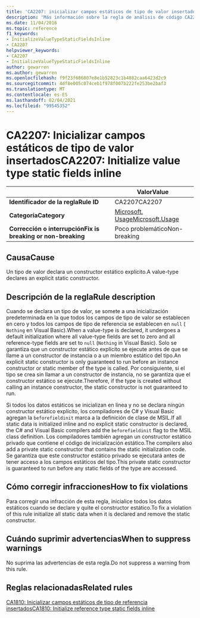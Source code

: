 ```yaml
---
title: 'CA2207: inicializar campos estáticos de tipo de valor insertados (análisis de código)'
description: 'Más información sobre la regla de análisis de código CA2207: inicializar campos estáticos de tipo de valor insertados'
ms.date: 11/04/2016
ms.topic: reference
f1_keywords:
- InitializeValueTypeStaticFieldsInline
- CA2207
helpviewer_keywords:
- CA2207
- InitializeValueTypeStaticFieldsInline
author: gewarren
ms.author: gewarren
ms.openlocfilehash: f9f23f686807e8e1b52823c1b4882caa6423d2c9
ms.sourcegitcommit: 4df8e005c074ceb1f978f007b222fe253be2baf3
ms.translationtype: MT
ms.contentlocale: es-ES
ms.lasthandoff: 02/04/2021
ms.locfileid: "99545352"
---
```

# <a name="ca2207-initialize-value-type-static-fields-inline"></a><span data-ttu-id="df54c-103">CA2207: Inicializar campos estáticos de tipo de valor insertados</span><span class="sxs-lookup"><span data-stu-id="df54c-103">CA2207: Initialize value type static fields inline</span></span>

| | <span data-ttu-id="df54c-104">Valor</span><span class="sxs-lookup"><span data-stu-id="df54c-104">Value</span></span> |
|-|-|
| <span data-ttu-id="df54c-105">**Identificador de la regla**</span><span class="sxs-lookup"><span data-stu-id="df54c-105">**Rule ID**</span></span> |<span data-ttu-id="df54c-106">CA2207</span><span class="sxs-lookup"><span data-stu-id="df54c-106">CA2207</span></span>|
| <span data-ttu-id="df54c-107">**Categoría**</span><span class="sxs-lookup"><span data-stu-id="df54c-107">**Category**</span></span> |[<span data-ttu-id="df54c-108">Microsoft. Usage</span><span class="sxs-lookup"><span data-stu-id="df54c-108">Microsoft.Usage</span></span>](usage-warnings.md)|
| <span data-ttu-id="df54c-109">**Corrección o interrupción**</span><span class="sxs-lookup"><span data-stu-id="df54c-109">**Fix is breaking or non-breaking**</span></span> |<span data-ttu-id="df54c-110">Poco problemático</span><span class="sxs-lookup"><span data-stu-id="df54c-110">Non-breaking</span></span>|

## <a name="cause"></a><span data-ttu-id="df54c-111">Causa</span><span class="sxs-lookup"><span data-stu-id="df54c-111">Cause</span></span>

<span data-ttu-id="df54c-112">Un tipo de valor declara un constructor estático explícito.</span><span class="sxs-lookup"><span data-stu-id="df54c-112">A value-type declares an explicit static constructor.</span></span>

## <a name="rule-description"></a><span data-ttu-id="df54c-113">Descripción de la regla</span><span class="sxs-lookup"><span data-stu-id="df54c-113">Rule description</span></span>

<span data-ttu-id="df54c-114">Cuando se declara un tipo de valor, se somete a una inicialización predeterminada en la que todos los campos de tipo de valor se establecen en cero y todos los campos de tipo de referencia se establecen en `null` ( `Nothing` en Visual Basic).</span><span class="sxs-lookup"><span data-stu-id="df54c-114">When a value-type is declared, it undergoes a default initialization where all value-type fields are set to zero and all reference-type fields are set to `null` (`Nothing` in Visual Basic).</span></span> <span data-ttu-id="df54c-115">Solo se garantiza que un constructor estático explícito se ejecute antes de que se llame a un constructor de instancia o a un miembro estático del tipo.</span><span class="sxs-lookup"><span data-stu-id="df54c-115">An explicit static constructor is only guaranteed to run before an instance constructor or static member of the type is called.</span></span> <span data-ttu-id="df54c-116">Por consiguiente, si el tipo se crea sin llamar a un constructor de instancia, no se garantiza que el constructor estático se ejecute.</span><span class="sxs-lookup"><span data-stu-id="df54c-116">Therefore, if the type is created without calling an instance constructor, the static constructor is not guaranteed to run.</span></span>

<span data-ttu-id="df54c-117">Si todos los datos estáticos se inicializan en línea y no se declara ningún constructor estático explícito, los compiladores de C# y Visual Basic agregan la `beforefieldinit` marca a la definición de clase de MSIL.</span><span class="sxs-lookup"><span data-stu-id="df54c-117">If all static data is initialized inline and no explicit static constructor is declared, the C# and Visual Basic compilers add the `beforefieldinit` flag to the MSIL class definition.</span></span> <span data-ttu-id="df54c-118">Los compiladores también agregan un constructor estático privado que contiene el código de inicialización estático.</span><span class="sxs-lookup"><span data-stu-id="df54c-118">The compilers also add a private static constructor that contains the static initialization code.</span></span> <span data-ttu-id="df54c-119">Se garantiza que este constructor estático privado se ejecutará antes de tener acceso a los campos estáticos del tipo.</span><span class="sxs-lookup"><span data-stu-id="df54c-119">This private static constructor is guaranteed to run before any static fields of the type are accessed.</span></span>

## <a name="how-to-fix-violations"></a><span data-ttu-id="df54c-120">Cómo corregir infracciones</span><span class="sxs-lookup"><span data-stu-id="df54c-120">How to fix violations</span></span>

<span data-ttu-id="df54c-121">Para corregir una infracción de esta regla, inicialice todos los datos estáticos cuando se declare y quite el constructor estático.</span><span class="sxs-lookup"><span data-stu-id="df54c-121">To fix a violation of this rule initialize all static data when it is declared and remove the static constructor.</span></span>

## <a name="when-to-suppress-warnings"></a><span data-ttu-id="df54c-122">Cuándo suprimir advertencias</span><span class="sxs-lookup"><span data-stu-id="df54c-122">When to suppress warnings</span></span>

<span data-ttu-id="df54c-123">No suprima las advertencias de esta regla.</span><span class="sxs-lookup"><span data-stu-id="df54c-123">Do not suppress a warning from this rule.</span></span>

## <a name="related-rules"></a><span data-ttu-id="df54c-124">Reglas relacionadas</span><span class="sxs-lookup"><span data-stu-id="df54c-124">Related rules</span></span>

[<span data-ttu-id="df54c-125">CA1810: Inicializar campos estáticos de tipo de referencia insertados</span><span class="sxs-lookup"><span data-stu-id="df54c-125">CA1810: Initialize reference type static fields inline</span></span>](ca1810.md)
